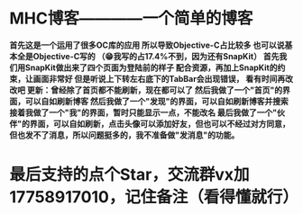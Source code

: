# MHC博客————一个简单的博客
**首先这是一个运用了很多OC库的应用
所以导致Objective-C占比较多
也可以说基本全是Objective-C写的
（😁我写的占17.4%不到，因为还有SnapKit）
首先我们用SnapKit做出来了四个页面为登陆前的样子
配合资源，再加上SnapKit的约束，让画面非常好
但是听说上下转左右底下的TabBar会出现错误，
看有时间再改改吧
更新：曾经除了首页都不能刷新，现在都可以了
然后我做了一个"首页"的界面，可以自如刷新博客
然后我做了一个"发现"的界面，可以自如刷新博客并搜索
接着我做了一个"我"的界面，暂时只能显示一点，不能改名
最后我做了一个"伙伴"的界面，可以自如刷新，点击头像可以添加好友，但也可以不经过对方同意，但也发不了消息，所以问题挺多的，我不准备做"发消息"的功能。**
# 最后支持的点个Star，交流群vx加17758917010，记住备注（看得懂就行）
